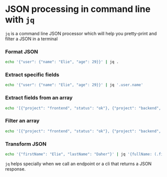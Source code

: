 # JSON processing in command line with `jq`

`jq` is a command line JSON processor which will help you pretty-print and filter a JSON in a terminal

### Format JSON

```sh
echo '{"user": {"name": "Elie", "age": 29}}' | jq .
```

### Extract specific fields

```sh
echo '{"user": {"name": "Elie", "age": 29}}' | jq '.user.name'
```

### Extract fields from an array

```sh
echo '[{"project": "frontend", "status": "ok"}, {"project": "backend", "status": "ko"}]' | jq '.[] | .project'
```

### Filter an array

```sh
echo '[{"project": "frontend", "status": "ok"}, {"project": "backend", "status": "ko"}]' | jq '.[] | select(.status=="ok")'
```

### Transform JSON

```sh
echo '{"firstName": "Elie", "lastName": "Daher"}' | jq '{fullName: (.firstName + " " + .lastName)}'
```

`jq` helps specially when we call an endpoint or a cli that returns a JSON response. 
